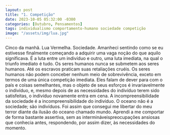 ```yaml
---
layout: post
title: "1. Competição"
date: 2023-10-05 05:32:00 -0300
categories: [Outubro, Pensamentos]
tags: individualismo comportamento-humano sociedade competição
image: "/assets/img/lua.jpg"
---
```


Cinco da manhã. Lua Vermelha. Sociedade. Amanheci sentindo como se eu estivesse finalmente começando a adquirir uma vaga noção do que aquilo significava. É a luta entre um indivíduo e outro, uma luta imediata, na qual o triunfo imediato é tudo. Os seres humanos nunca se submetem aos seres humanos. Até os escravos praticam suas retaliações cruéis. Os seres humanos não podem conceber nenhum meio de sobrevivência, exceto em termos de uma única competição imediata. Eles falam de dever para com o país e coisas semelhantes, mas o objeto de seus esforços é invariavelmente o indivíduo, e, mesmo depois de as necessidades do indivíduo terem sido satisfeitas, o indivíduo novamente entra em cena. A incompreensibilidade da sociedade é a incompreensibilidade do indivíduo. O oceano não é a sociedade; são indivíduos. Foi assim que consegui me libertar do meu terror diante da ilusão do oceano chamado mundo. Aprendi a me comportar de forma bastante assertiva, sem as intermináveis ​​preocupações ansiosas que conhecia antes, respondendo, por assim dizer, às necessidades do momento.
